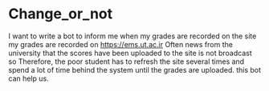 # Change_or_not
I want to write a bot to inform me when my grades are recorded on the site
my grades are recorded on https://ems.ut.ac.ir 
Often news from the university that the scores have been uploaded to the site is not broadcast 
so Therefore, the poor student has to refresh the site several times and spend a lot of time behind the system until the grades are uploaded.
this bot can help us.
